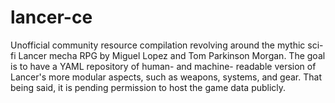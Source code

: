 # lancer-ce
Unofficial community resource compilation revolving around the mythic sci-fi Lancer mecha RPG by Miguel Lopez and Tom Parkinson Morgan.
The goal is to have a YAML repository of human- and machine- readable version of Lancer's more modular aspects, such as weapons, systems, and gear.
That being said, it is pending permission to host the game data publicly.
